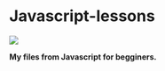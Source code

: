 # Javascript-lessons

![](https://assist-software.net/sites/default/files/promoted_images/blog/javascript_logo.png)

**My files from Javascript for begginers.**
